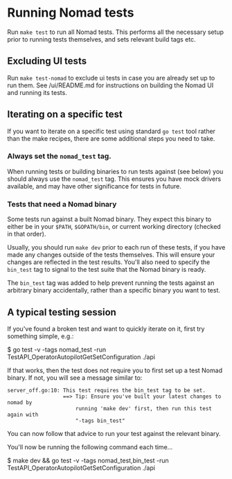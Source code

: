# Running Nomad tests

Run `make test` to run all Nomad tests.
This performs all the necessary setup prior to running tests themselves,
and sets relevant build tags etc.

## Excluding UI tests

Run `make test-nomad` to exclude ui tests in case you are already set up to run them.
See /ui/README.md for instructions on building the Nomad UI and running its tests.

## Iterating on a specific test

If you want to iterate on a specific test using standard `go test` tool rather than
the make recipes, there are some additional steps you need to take.

### Always set the `nomad_test` tag.

When running tests or building binaries to run tests against (see below) you should
always use the `nomad_test` tag. This ensures you have mock drivers available, and
may have other significance for tests in future.

### Tests that need a Nomad binary

Some tests run against a built Nomad binary. They expect this binary to either be
in your `$PATH`, `$GOPATH/bin`, or current working directory (checked in that order).

Usually, you should run `make dev` prior to each run of these tests, if you have made
any changes outside of the tests themselves. This will ensure your changes are
reflected in the test results. You'll also need to specify the `bin_test` tag to
signal to the test suite that the Nomad binary is ready.

The `bin_test` tag was added to help prevent running the tests against an
arbitrary binary accidentally, rather than a specific binary you want to test.

## A typical testing session

If you've found a broken test and want to quickly iterate on it, first try something
simple, e.g.:

   $ go test -v -tags nomad_test -run TestAPI_OperatorAutopilotGetSetConfiguration ./api

If that works, then the test does not require you to first set up a test Nomad binary.
If not, you will see a message similar to:

    server_off.go:10: This test requires the bin_test tag to be set.
                      ==> Tip: Ensure you've built your latest changes to nomad by
                          running 'make dev' first, then run this test again with
                          "-tags bin_test"

You can now follow that advice to run your test against the relevant binary.

You'll now be running the following command each time...

   $ make dev && go test -v -tags nomad_test,bin_test -run TestAPI_OperatorAutopilotGetSetConfiguration ./api

